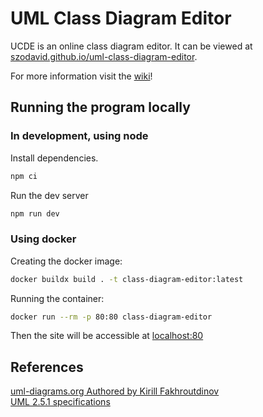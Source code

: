 # UML Class Diagram Editor

UCDE is an online class diagram editor. It can be viewed at [szodavid.github.io/uml-class-diagram-editor](https://szodavid.github.io/uml-class-diagram-editor/).

For more information visit the [wiki](https://github.com/SzoDavid/uml-class-diagram-editor/wiki)!

## Running the program locally

### In development, using node

Install dependencies.

```bash
npm ci
```

Run the dev server

```bash
npm run dev
```

### Using docker

Creating the docker image:

```bash
docker buildx build . -t class-diagram-editor:latest
```

Running the container:

```bash
docker run --rm -p 80:80 class-diagram-editor
```

Then the site will be accessible at [localhost:80](http://localhost:80)

## References

[uml-diagrams.org Authored by Kirill Fakhroutdinov](https://www.uml-diagrams.org/class-diagrams-overview.html)  
[UML 2.5.1 specifications](https://www.omg.org/spec/UML/2.5.1/PDF)
